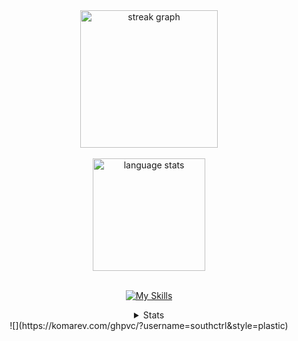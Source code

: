 <div align="center">
  <img src="https://streak-stats.demolab.com?user=southctrl&locale=en&mode=daily&theme=dark&hide_border=false&border_radius=5&order=3" height="220" alt="streak graph" />
  <br><br>
  
  <img src="https://github-readme-stats.vercel.app/api/top-langs/?username=southctrl&layout=compact&theme=dark&hide_border=false&border_radius=5" height="180" alt="language stats" />
  <br><br>
  
[![My Skills](https://skillicons.dev/icons?i=discordjs,py,java,mongodb,maven,vscode)](https://skillicons.dev)
  <br>

<details>
  <summary>Stats</summary>
  
  <a href="#">![Github stats](https://github-readme-stats.vercel.app/api?username=southctrl&theme=blueberry&count_private=true&hide_border=true&line_height=20)</a>
  <a href="#">![Top Langs](https://github-readme-stats.vercel.app/api/top-langs/?username=southctrl&layout=compact&theme=blueberry&count_private=true&hide_border=true)</a>
</details>
  ![](https://komarev.com/ghpvc/?username=southctrl&style=plastic)
</div>
